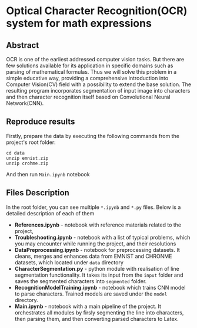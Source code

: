 # Optical Character Recognition(OCR) system for math expressions
## Abstract
OCR is one of the earliest addressed computer vision tasks. But there are few solutions available for its application in specific domains such as parsing of mathematical formulas. Thus we will solve this problem in a simple educative way, providing a comprehensive introduction into Computer Vision(CV) field with a possibility to extend the base solution. The resulting program incorporates segmentation of input image into characters and then character recognition itself based on Convolutional Neural Network(CNN).
## Reproduce results
Firstly, prepare the data by executing the following commands from the project's root folder:
```
cd data
unzip emnist.zip
unzip crohme.zip
```
And then run `Main.ipynb` notebook
## Files Description
In the root folder, you can see multiple `*.ipynb` and `*.py` files. Below is a detailed description of each of them
* **References.ipynb** - notebook with reference materials related to the project,
* **Troubleshooting.ipynb** - notebook with a list of typical problems, which you may encounter while running the project, and their resolutions
* **DataPreprocessing.ipynb** - notebook for preprocessing datasets. It cleans, merges and enhances data from EMNIST and CHRONME datasets, which located under `data` directory
* **CharacterSegmentation.py** - python module with realisation of line segmentation functionality. It takes its input from the `input` folder and saves the segmented characters into `segmented` folder.
* **RecognitionModelTraining.ipynb** - notebook which trains CNN model to parse characters. Trained models are saved under the `model` directory.
* **Main.ipynb** - notebook with a main pipeline of the project. It orchestrates all modules by firsly segmenting the line into characters, then parsing them, and then converting parsed characters to Latex.